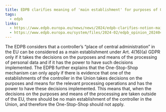 ```yaml
---
title: EDPB clarifies meaning of 'main establishment' for purposes of One-Stop-Shop mechanism
tags:
  - edpb
links:
  - https://www.edpb.europa.eu/news/news/2024/edpb-clarifies-notion-main-establishment-and-calls-eu-legislators-make-sure-csam_en,
  - https://www.edpb.europa.eu/system/files/2024-02/edpb_opinion_202404_mainestablishment_en.pdf
---
```

The EDPB considers that a controller’s “place of central administration” in the EU can be considered as a main establishment under Art. 4(16)(a) GDPR only if it takes the decisions on the purposes and means of the processing of personal data and if it has the power to have such decisions implemented. The EDPB further explains that the One-Stop-Shop mechanism can only apply if there is evidence that one of the establishments of the controller in the Union takes decisions on the purposes and means for the relevant processing operations and has the power to have these decisions implemented. This means that, when the decisions on the purposes and means of the processing are taken outside of the EU, there should be no main establishment of the controller in the Union, and therefore the One-Stop-Shop should not apply.